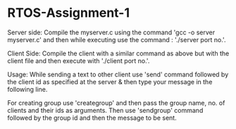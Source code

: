 # RTOS-Assignment-1

Server side: Compile the myserver.c using the command 'gcc -o server myserver.c' and then while executing use the command :
'./server port no.'.

Client Side: Compile the client with a similar command as above but with the client file and then execute with './client <username> port no.'.

Usage: 
While sending a text to other client use 'send' command followed by the client id as specified at the server & then type your message
in the following line.

For creating group use 'creategroup' and then pass the group name, no. of clients and their ids as arguments. Then use 'sendgroup' command followed
by the group id and then the message to be sent.

